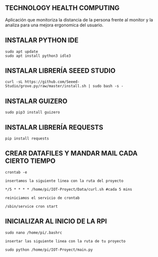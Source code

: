 ## TECHNOLOGY HEALTH COMPUTING

Aplicación que monitoriza la distancia de la persona frente al monitor y la analiza para una mejora ergonomica del usuario.

## INSTALAR PYTHON IDE

    sudo apt update
    sudo apt install python3 idle3

## INSTALAR LIBRERÍA SEEED STUDIO

    curl -sL https://github.com/Seeed-Studio/grove.py/raw/master/install.sh | sudo bash -s -

## INSTALAR GUIZERO

    sudo pip3 install guizero

## INSTALAR LIBRERÍA REQUESTS

    pip install requests

## CREAR DATAFILES Y MANDAR MAIL CADA CIERTO TIEMPO

    crontab -e

    insertamos la siguiente linea con la ruta del proyecto

    */5 * * * * /home/pi/IOT-Proyect/Data/curl.sh #cada 5 mins

    reiniciamos el servicio de crontab

    /sbin/service cron start

## INICIALIZAR AL INICIO DE LA RPI

    sudo nano /home/pi/.bashrc

    insertar las siguiente linea con la ruta de tu proyecto

    sudo python /home/pi/IOT-Proyect/main.py

